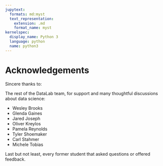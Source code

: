 ```yaml
---
jupytext:
  formats: md:myst
  text_representation:
    extension: .md
    format_name: myst
kernelspec:
  display_name: Python 3
  language: python
  name: python3
---
```


Acknowledgements
================

Sincere thanks to:

The rest of the DataLab team, for support and many thoughtful discussions about
data science:

* Wesley Brooks
* Glenda Gaines
* Jared Joseph
* Oliver Kreylos
* Pamela Reynolds
* Tyler Shoemaker
* Carl Stahmer
* Michele Tobias

Last but not least, every former student that asked questions or offered
feedback.

